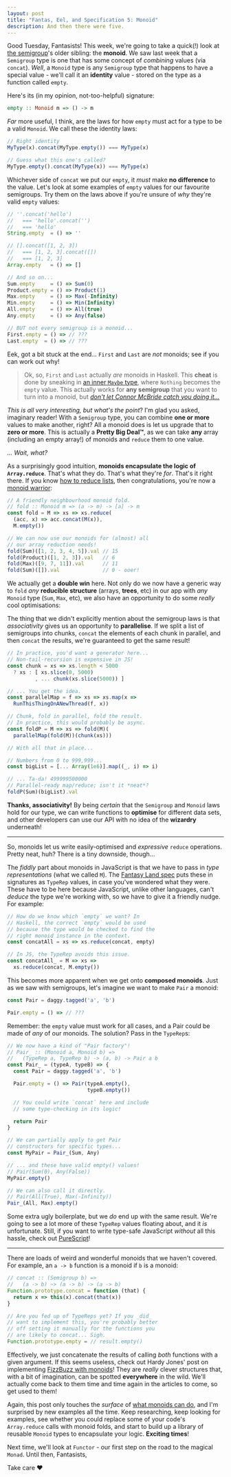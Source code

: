 ```yaml
---
layout: post
title: "Fantas, Eel, and Specification 5: Monoid"
description: And then there were five.
---
```


Good Tuesday, Fantasists! This week, we're going to take a quick(!) look at [the semigroup](/2017/03/13/fantas-eel-and-specification-4/)'s older sibling: the **monoid**. We saw last week that a `Semigroup` type is one that has some concept of _combining_ values (via `concat`). _Well_, a `Monoid` type is any `Semigroup` type that happens to have a special value - we'll call it an **identity** value - stored on the type as a function called `empty`.

Here's its (in my opinion, not-too-helpful) signature:

```haskell
empty :: Monoid m => () -> m
```

_Far_ more useful, I think, are the laws for how `empty` must act for a type to be a valid `Monoid`. We call these the identity laws:

```javascript
// Right identity
MyType(x).concat(MyType.empty()) === MyType(x)

// Guess what this one's called?
MyType.empty().concat(MyType(x)) === MyType(x)
```

Whichever side of `concat` we put our `empty`, it _must_ make **no difference** to the value. Let's look at some examples of `empty` values for our favourite semigroups. Try them on the laws above if you're unsure of _why_ they're valid `empty` values:

```javascript
// ''.concat('hello')
//   === 'hello'.concat('')
//   === 'hello'
String.empty  = () => ''

// [].concat([1, 2, 3])
//   === [1, 2, 3].concat([])
//   === [1, 2, 3]
Array.empty   = () => []

// And so on...
Sum.empty     = () => Sum(0)
Product.empty = () => Product(1)
Max.empty     = () => Max(-Infinity)
Min.empty     = () => Min(Infinity)
All.empty     = () => All(true)
Any.empty     = () => Any(false)

// BUT not every semigroup is a monoid...
First.empty = () => // ???
Last.empty  = () => // ???
```

Eek, got a bit stuck at the end... `First` and `Last` are _not_ monoids; see if you can work out why!

> Ok, so, `First` and `Last` actually _are_ monoids in Haskell. This **cheat** is done by sneaking in [an inner `Maybe` type](https://hackage.haskell.org/package/base-4.9.1.0/docs/src/Data.Monoid.html#line-189), where `Nothing` becomes the `empty` value. This actually works for **any semigroup** that you want to turn into a monoid, but _[don't let Connor McBride catch you doing it...](https://youtu.be/VXl0EEd8IcU?t=11m17s)_

_This is all very interesting, but what's the point_? I'm glad you asked, imaginary reader! With a `Semigroup` type, you can combine **one or more** values to make another, right? All a monoid does is let us upgrade that to **zero or more**. This is actually a **Pretty Big Deal™**, as we can take **any** array (including an empty array!) of monoids and `reduce` them to one value.

_... Wait, what?_

As a surprisingly good intuition, **monoids encapsulate the logic of `Array.reduce`**. That's what they do. That's what they're _for_. That's it right there. If you know [how to reduce lists](/2017/02/24/reductio-and-abstract-em/), then congratulations, you're now a [monoid warrior](http://tardis.wikia.com/wiki/Monoid):

```javascript
// A friendly neighbourhood monoid fold.
// fold :: Monoid m => (a -> m) -> [a] -> m
const fold = M => xs => xs.reduce(
  (acc, x) => acc.concat(M(x)),
  M.empty())

// We can now use our monoids for (almost) all
// our array reduction needs!
fold(Sum)([1, 2, 3, 4, 5]).val // 15
fold(Product)([1, 2, 3]).val   // 6
fold(Max)([9, 7, 11]).val      // 11
fold(Sum)([]).val              // 0 - ooer!
```

We actually get a **double win** here. Not only do we now have a generic way to `fold` _any_ **reducible structure** (arrays, **trees**, etc) in our app with _any_ `Monoid` type (`Sum`, `Max`, etc), we also have an opportunity to do some _really_ cool optimisations:

The thing that we didn't explicitly mention about the semigroup laws is that _associativity_ gives us an opportunity to **parallelise**. If we split a list of semigroups into chunks, `concat` the elements of each chunk in parallel, and then `concat` the results, we're guaranteed to get the same result!

```javascript
// In practice, you'd want a generator here...
// Non-tail-recursion is expensive in JS!
const chunk = xs => xs.length < 5000
  ? xs : [ xs.slice(0, 5000)
         , ... chunk(xs.slice(5000)) ]

// ... You get the idea.
const parallelMap = f => xs => xs.map(x =>
  RunThisThingOnANewThread(f, x))

// Chunk, fold in parallel, fold the result.
// In practice, this would probably be async.
const foldP = M => xs => fold(M)(
  parallelMap(fold(M))(chunk(xs)))

// With all that in place...

// Numbers from 0 to 999,999...
const bigList = [... Array(1e6)].map((_, i) => i)

// ... Ta-da! 499999500000
// Parallel-ready map/reduce; isn't it *neat*?
foldP(Sum)(bigList).val
```

**Thanks, associativity!** By being _certain_ that the `Semigroup` and `Monoid` laws hold for our type, we can write functions to **optimise** for different data sets, and other developers can use our API with no idea of the **wizardry** underneath!

---

So, monoids let us write easily-optimised and _expressive_ `reduce` operations. Pretty neat, huh? There is a tiny downside, though...

The _fiddly_ part about monoids in JavaScript is that we have to pass in _type representations_ (what we called `M`). The [Fantasy Land spec](https://github.com/fantasyland/fantasy-land) puts these in signatures as `TypeRep` values, in case you've wondered what they were. These have to be here because JavaScript, unlike other languages, can't _deduce_ the type we're working with, so we have to give it a friendly nudge. For example:

```javascript
// How do we know which `empty` we want? In
// Haskell, the correct `empty` would be used
// because the type would be checked to find the
// right monoid instance in the context.
const concatAll = xs => xs.reduce(concat, empty)

// In JS, the TypeRep avoids this issue.
const concatAll_ = M => xs =>
  xs.reduce(concat, M.empty())
```

This becomes more apparent when we get onto **composed monoids**. Just as we saw with semigroups, let's imagine we want to make `Pair` a monoid:

```javascript
const Pair = daggy.tagged('a', 'b')

Pair.empty = () => // ???
```

Remember: the `empty` value must work for all cases, and a Pair could be made of _any_ of our monoids. The solution? Pass in the `TypeRep`s:

```javascript
// We now have a kind of "Pair factory"!
// Pair_ :: (Monoid a, Monoid b) =>
//   (TypeRep a, TypeRep b) -> (a, b) -> Pair a b
const Pair_ = (typeA, typeB) => {
  const Pair = daggy.tagged('a', 'b')

  Pair.empty = () => Pair(typeA.empty(),
                          typeB.empty())

  // You could write `concat` here and include
  // some type-checking in its logic!

  return Pair
}

// We can partially apply to get Pair
// constructors for specific types...
const MyPair = Pair_(Sum, Any)

// ... and these have valid empty() values!
// Pair(Sum(0), Any(False))
MyPair.empty()

// We can also call it directly.
// Pair(All(True), Max(-Infinity))
Pair_(All, Max).empty()
```

Some extra ugly boilerplate, but we _do_ end up with the same result. We're going to see a lot more of these `TypeRep` values floating about, and it _is_ unfortunate. Still, if you want to write type-safe JavaScript _without_ all this hassle, check out [PureScript](http://www.purescript.org)!

---

There are loads of weird and wonderful monoids that we haven't covered. For example, an `a -> b` function is a monoid if `b` is a monoid:

```javascript
// concat :: (Semigroup b) =>
//   (a -> b) ~> (a -> b) -> (a -> b)
Function.prototype.concat = function (that) {
  return x => this(x).concat(that(x))
}

// Are you fed up of TypeReps yet? If you _did_
// want to implement this, you're probably better
// off setting it manually for the functions you
// are likely to concat... Sigh.
Function.prototype.empty = // result.empty()
```

Effectively, we just concatenate the results of calling _both_ functions with a given argument. If this seems useless, check out Hardy Jones' post on implementing [FizzBuzz with monoids](https://joneshf.github.io/programming/2014/09/24/FizzBuzz-With-Semigroups-And-Apply.html)! They are _really_ clever structures that, with a bit of imagination, can be spotted **everywhere** in the wild. We'll actually come back to them time and time again in the articles to come, so get used to them!

Again, this post only touches the _surface_ of [what monoids can do](https://www.youtube.com/watch?v=moAfgDFVLUs), and I'm surprised by new examples all the time. Keep researching, keep looking for examples, see whether you could replace some of your code's `Array.reduce` calls with monoid folds, and start to build up a library of reusable `Monoid` types to encapsulate your logic. **Exciting times**!

Next time, we'll look at `Functor` - our first step on the road to the magical `Monad`. Until then, Fantasists,

Take care &hearts;
